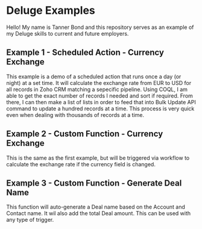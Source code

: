 # Deluge Examples
Hello! My name is Tanner Bond and this repository serves as an example of my Deluge skills to current and future employers.

## Example 1 - Scheduled Action - Currency Exchange
This example is a demo of a scheduled action that runs once a day (or night) at a set time. It will calculate the exchange rate from EUR to USD for all records in Zoho CRM matching a sepecific pipeline. Using COQL, I am able to get the exact number of records I needed and sort if required. From there, I can then make a list of lists in order to feed that into Bulk Update API command to update a hundred records at a time. This process is very quick even when dealing with thousands of records at a time.

## Example 2 - Custom Function - Currency Exchange
This is the same as the first example, but will be triggered via workflow to calculate the exchange rate if the currency field is changed.

## Example 3 - Custom Function - Generate Deal Name
This function will auto-generate a Deal name based on the Account and Contact name. It wil also add the total Deal amount. This can be used with any type of trigger.
